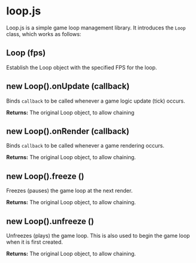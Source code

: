 # loop.js
Loop.js is a simple game loop management library.
It introduces the `Loop` class, which works as follows:

## Loop (fps)
Establish the Loop object with the specified FPS for the loop.

## new Loop().onUpdate (callback)
Binds `callback` to be called whenever a game logic update (tick) occurs.

**Returns:** The original Loop object, to allow chaining

## new Loop().onRender (callback)
Binds `callback` to be called whenever a game rendering occurs.

**Returns:** The original Loop object, to allow chaining.

## new Loop().freeze ()
Freezes (pauses) the game loop at the next render.

**Returns:** The original Loop object, to allow chaining.

## new Loop().unfreeze ()
Unfreezes (plays) the game loop. This is also used to begin the game loop when it is first created.

**Returns:** The original Loop object, to allow chaining.

